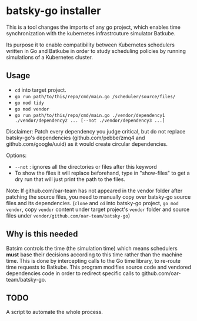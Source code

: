 # batsky-go installer

This is a tool changes the imports of any go project, which enables time
synchronization with the kubernetes infrastrcuture simulator Batkube.

Its purpose it to enable compatibility between Kubernetes schedulers written in
Go and Batkube in order to study scheduling policies by running simulations of
a Kubernetes cluster.

## Usage

- `cd` into target project.
- `go run path/to/this/repo/cmd/main.go /scheduler/source/files/`
- `go mod tidy`
- `go mod vendor`
- `go run path/to/this/repo/cmd/main.go ./vendor/dependency1
./vendor/dependency2 ... [--not ./vendor/dependency3 ...]`

Disclaimer: Patch every dependency you judge critical, but do not replace
batsky-go's dependencies (github.com/pebbe/zmq4 and github.com/google/uuid) as
it would create circular dependencies.

Options:

- `--not` : ignores all the directories or files after this keyword
- To show the files it will replace beforehand, type in "show-files" to get a
    dry run that will just print the path to the files.


Note: If github.com/oar-team has not appeared in the vendor folder after
patching the source files, you need to manually copy over batsky-go source
files and its dependencies. (`clone` and `cd` into batsky-go project, `go mod
vendor`, copy `vendor` content under target project's `vendor` folder and
source files under `vendor/github.com/oar-team/batsky-go`)

## Why is this needed

Batsim controls the time (the simulation time) which means schedulers **must**
base their decisions according to this time rather than the machine time. This
is done by intercepting calls to the Go time library, to re-route time requests
to Batkube. This program modifies source code and vendored dependencies code in
order to redirect specific calls to github.com/oar-team/batsky-go.

## TODO

A script to automate the whole process.
